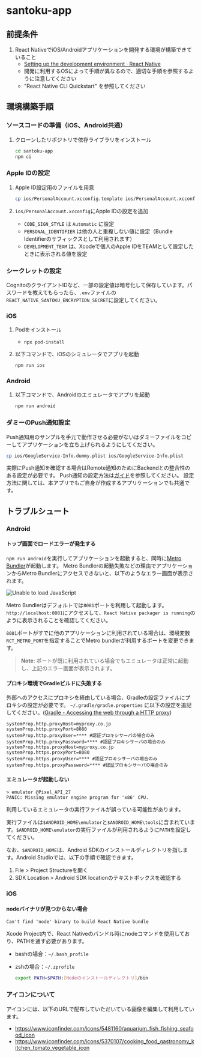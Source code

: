 # santoku-app

<!-- markdownlint-disable-file MD024 -->

## 前提条件

1. React NativeでiOS/Androidアプリケーションを開発する環境が構築できていること
   - [Setting up the development environment · React Native](https://reactnative.dev/docs/environment-setup)
   - 開発に利用するOSによって手順が異なるので、適切な手順を参照するように注意してください
   - "React Native CLI Quickstart" を参照してください

## 環境構築手順

### ソースコードの準備（iOS、Android共通）

1. クローンしたリポジトリで依存ライブラリをインストール

    ```bash
    cd santoku-app
    npm ci
    ```

### Apple IDの設定

1. Apple ID設定用のファイルを用意

   ```bash
   cp ios/PersonalAccount.xcconfig.template ios/PersonalAccount.xcconfig
   ```

1. `ios/PersonalAccount.xcconfig`にApple IDの設定を追加
   - `CODE_SIGN_STYLE` は `Automatic` に設定
   - `PERSONAL_IDENTIFIER` は他の人と重複しない値に設定（Bundle Identifierのサフィックスとして利用されます）
   - `DEVELOPMENT_TEAM` は、Xcodeで個人のApple IDをTEAMとして設定したときに表示される値を設定

### シークレットの設定

CognitoのクライアントIDなど、一部の設定値は暗号化して保存しています。パスワードを教えてもらったら、`.env`ファイルの`REACT_NATIVE_SANTOKU_ENCRYPTION_SECRET`に設定してください。

### iOS

1. Podをインストール
    - `npx pod-install`

1. 以下コマンドで、iOSのシミュレータでアプリを起動

    ```bash
    npm run ios
    ```

### Android

1. 以下コマンドで、Androidのエミュレータでアプリを起動

    ```bash
    npm run android
    ```

### ダミーのPush通知設定

Push通知用のサンプルを手元で動作させる必要がないはダミーファイルをコピーしてアプリケーションを立ち上げられるようにしてください。


```bash
cp ios/GoogleService-Info.dummy.plist ios/GoogleService-Info.plist
```

実際にPush通知を確認する場合はRemote通知のためにBackendとの整合性のある設定が必要です。
Push通知の設定方法は[ガイド](../TODO/mobile/crib-notes/link)を参照してください。
設定方法に関しては、本アプリでもご自身が作成するアプリケーションでも共通です。


## トラブルシュート

### Android

#### トップ画面でロードエラーが発生する

`npm run android`を実行してアプリケーションを起動すると、同時に[Metro Bundler](https://facebook.github.io/metro/)が起動します。
Metro Bundlerの起動失敗などの理由でアプリケーションからMetro Bundlerにアクセスできないと、以下のようなエラー画面が表示されます。

![Unable to load JavaScript](../images/failtoload.png)

Metro Bundlerはデフォルトでは`8081`ポートを利用して起動します。`http://localhost:8081`にアクセスして、`React Native packager is running`のように表示されることを確認してください。

`8081`ポートがすでに他のアプリケーションに利用されている場合は、環境変数`RCT_METRO_PORT`を指定することでMetro bundlerが利用するポートを変更できます。

> **Note**: ポートが既に利用されている場合でもエミュレータは正常に起動し、上記のエラー画面が表示されます。

#### プロキシ環境でGradleビルドに失敗する

外部へのアクセスにプロキシを経由している場合、Gradleの設定ファイルにプロキシの設定が必要です。
`~/.gradle/gradle.properties` に以下の設定を追記してください。([Gradle - Accessing the web through a HTTP proxy](https://docs.gradle.org/current/userguide/build_environment.html#sec:accessing_the_web_via_a_proxy))

```properties
systemProp.http.proxyHost=myproxy.co.jp
systemProp.http.proxyPort=8080
systemProp.http.proxyUser=**** #認証プロキシサーバの場合のみ
systemProp.http.proxyPassword=**** #認証プロキシサーバの場合のみ
systemProp.https.proxyHost=myproxy.co.jp
systemProp.https.proxyPort=8080
systemProp.https.proxyUser=**** #認証プロキシサーバの場合のみ
systemProp.https.proxyPassword=**** #認証プロキシサーバの場合のみ
```

#### エミュレータが起動しない

```console
> emulator @Pixel_API_27
PANIC: Missing emulator engine program for 'x86' CPU.
```

利用しているエミュレータの実行ファイルが誤っている可能性があります。

実行ファイルは`$ANDROID_HOME\emulator`と`$ANDROID_HOME\tools`に含まれています。`$ANDROID_HOME\emulator`の実行ファイルが利用されるように`PATH`を設定してください。

なお、`$ANDROID_HOME`は、Android SDKのインストールディレクトリを指します。Android Studioでは、以下の手順で確認できます。

1. File > Project Structureを開く
1. SDK Location > Android SDK locationのテキストボックスを確認する

### iOS

#### nodeバイナリが見つからない場合

```console
Can't find 'node' binary to build React Native bundle
```

Xcode Project内で、React Nativeのバンドル時にnodeコマンドを使用しており、PATHを通す必要があります。

- bashの場合：`~/.bash_profile`
- zshの場合：`~/.zprofile`

    ```bash
    export PATH=$PATH:[Nodeのインストールディレクトリ]/bin
    ```

### アイコンについて

アイコンには、以下のURLで配布していただいている画像を編集して利用しています。

- <https://www.iconfinder.com/icons/5481160/aquarium_fish_fishing_seafood_icon>
- <https://www.iconfinder.com/icons/5370107/cooking_food_gastronomy_kitchen_tomato_vegetable_icon>
